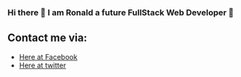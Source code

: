 ### Hi there 👋 I am Ronald a future FullStack Web Developer :green_heart:

## Contact me via:
- [Here at Facebook](https://www.facebook.com/Lexus654)
- [Here at twitter](https://twitter.com/ronaldlaz4)
<!--
**lexus654/lexus654** is a ✨ _special_ ✨ repository because its `README.md` (this file) appears on your GitHub profile.

Here are some ideas to get you started:

- 🔭 I’m currently working on ...
- 🌱 I’m currently learning ...
- 👯 I’m looking to collaborate on ...
- 🤔 I’m looking for help with ...
- 💬 Ask me about ...
- 📫 How to reach me: ...
- 😄 Pronouns: ...
- ⚡ Fun fact: ...
-->
